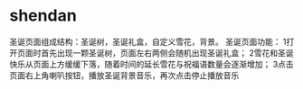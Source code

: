 # shendan
圣诞页面组成结构：圣诞树，圣诞礼盒，自定义雪花，背景。
圣诞页面功能：
1打开页面时首先出现一颗圣诞树，页面左右两侧会随机出现圣诞礼盒；
2雪花和圣诞快乐从页面上方缓缓下落，随着时间的延长雪花与祝福语数量会逐渐增加；
3点击页面右上角喇叭按钮，播放圣诞背景音乐，再次点击停止播放音乐
